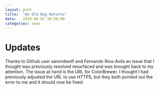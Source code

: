 ```yaml
---
layout: post
title:  "An Old Bug Returns"
date:   2020-08-02 10:50:00
categories: news
---
```


# Updates
Thanks to Github user aarondwolf and Fernando Rios-Avila an issue that I thought was previously resolved resurfaced and was brought back to my attention.  The issue at hand is the URL for ColorBrewer.  I thought I had previously adjusted the URL to use HTTPS, but they both pointed out the error to me and it should now be fixed.

